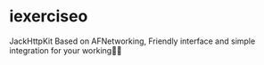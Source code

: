 # iexerciseo
JackHttpKit Based on AFNetworking, Friendly interface and simple integration for your working🍺🍺
